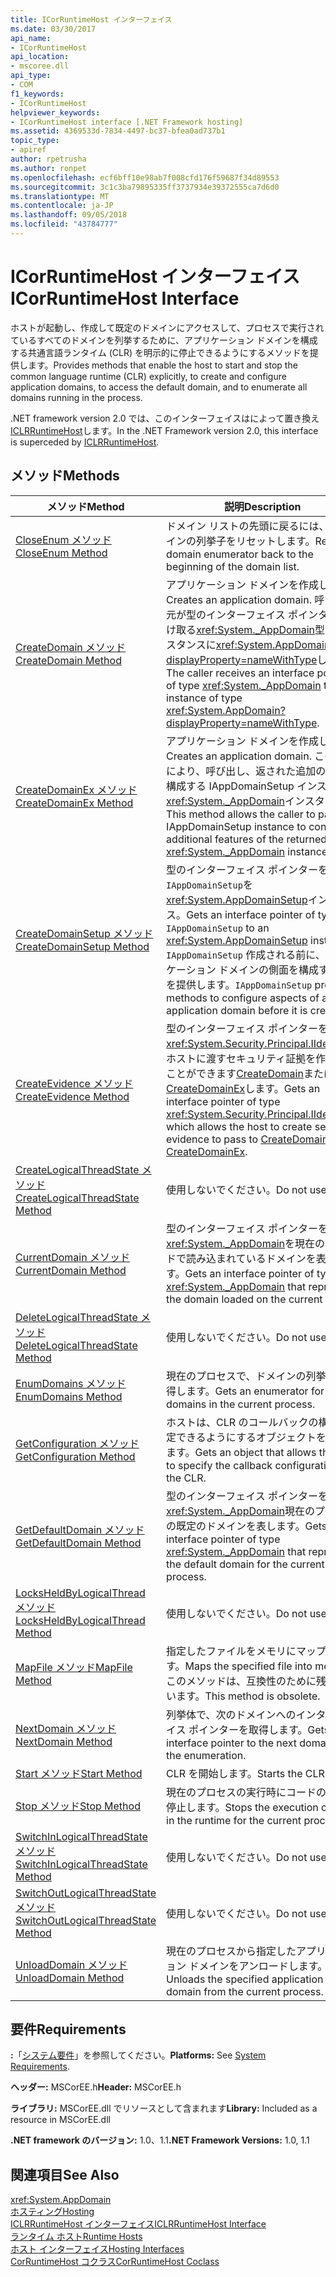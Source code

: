 ```yaml
---
title: ICorRuntimeHost インターフェイス
ms.date: 03/30/2017
api_name:
- ICorRuntimeHost
api_location:
- mscoree.dll
api_type:
- COM
f1_keywords:
- ICorRuntimeHost
helpviewer_keywords:
- ICorRuntimeHost interface [.NET Framework hosting]
ms.assetid: 4369533d-7834-4497-bc37-bfea0ad737b1
topic_type:
- apiref
author: rpetrusha
ms.author: ronpet
ms.openlocfilehash: ecf6bff10e98ab7f008cfd176f59687f34d89553
ms.sourcegitcommit: 3c1c3ba79895335ff3737934e39372555ca7d6d0
ms.translationtype: MT
ms.contentlocale: ja-JP
ms.lasthandoff: 09/05/2018
ms.locfileid: "43784777"
---
```

# <a name="icorruntimehost-interface"></a><span data-ttu-id="596ff-102">ICorRuntimeHost インターフェイス</span><span class="sxs-lookup"><span data-stu-id="596ff-102">ICorRuntimeHost Interface</span></span>
<span data-ttu-id="596ff-103">ホストが起動し、作成して既定のドメインにアクセスして、プロセスで実行されているすべてのドメインを列挙するために、アプリケーション ドメインを構成する共通言語ランタイム (CLR) を明示的に停止できるようにするメソッドを提供します。</span><span class="sxs-lookup"><span data-stu-id="596ff-103">Provides methods that enable the host to start and stop the common language runtime (CLR) explicitly, to create and configure application domains, to access the default domain, and to enumerate all domains running in the process.</span></span>  
  
 <span data-ttu-id="596ff-104">.NET framework version 2.0 では、このインターフェイスはによって置き換え[ICLRRuntimeHost](../../../../docs/framework/unmanaged-api/hosting/iclrruntimehost-interface.md)します。</span><span class="sxs-lookup"><span data-stu-id="596ff-104">In the .NET Framework version 2.0, this interface is superceded by [ICLRRuntimeHost](../../../../docs/framework/unmanaged-api/hosting/iclrruntimehost-interface.md).</span></span>  
  
## <a name="methods"></a><span data-ttu-id="596ff-105">メソッド</span><span class="sxs-lookup"><span data-stu-id="596ff-105">Methods</span></span>  
  
|<span data-ttu-id="596ff-106">メソッド</span><span class="sxs-lookup"><span data-stu-id="596ff-106">Method</span></span>|<span data-ttu-id="596ff-107">説明</span><span class="sxs-lookup"><span data-stu-id="596ff-107">Description</span></span>|  
|------------|-----------------|  
|[<span data-ttu-id="596ff-108">CloseEnum メソッド</span><span class="sxs-lookup"><span data-stu-id="596ff-108">CloseEnum Method</span></span>](../../../../docs/framework/unmanaged-api/hosting/icorruntimehost-closeenum-method.md)|<span data-ttu-id="596ff-109">ドメイン リストの先頭に戻るには、ドメインの列挙子をリセットします。</span><span class="sxs-lookup"><span data-stu-id="596ff-109">Resets a domain enumerator back to the beginning of the domain list.</span></span>|  
|[<span data-ttu-id="596ff-110">CreateDomain メソッド</span><span class="sxs-lookup"><span data-stu-id="596ff-110">CreateDomain Method</span></span>](../../../../docs/framework/unmanaged-api/hosting/icorruntimehost-createdomain-method.md)|<span data-ttu-id="596ff-111">アプリケーション ドメインを作成します。</span><span class="sxs-lookup"><span data-stu-id="596ff-111">Creates an application domain.</span></span> <span data-ttu-id="596ff-112">呼び出し元が型のインターフェイス ポインターを受け取る<xref:System._AppDomain>型のインスタンスに<xref:System.AppDomain?displayProperty=nameWithType>します。</span><span class="sxs-lookup"><span data-stu-id="596ff-112">The caller receives an interface pointer of type <xref:System._AppDomain> to an instance of type <xref:System.AppDomain?displayProperty=nameWithType>.</span></span>|  
|[<span data-ttu-id="596ff-113">CreateDomainEx メソッド</span><span class="sxs-lookup"><span data-stu-id="596ff-113">CreateDomainEx Method</span></span>](../../../../docs/framework/unmanaged-api/hosting/icorruntimehost-createdomainex-method.md)|<span data-ttu-id="596ff-114">アプリケーション ドメインを作成します。</span><span class="sxs-lookup"><span data-stu-id="596ff-114">Creates an application domain.</span></span> <span data-ttu-id="596ff-115">この方法により、呼び出し、返された追加の機能を構成する IAppDomainSetup インスタンス<xref:System._AppDomain>インスタンス。</span><span class="sxs-lookup"><span data-stu-id="596ff-115">This method allows the caller to pass an IAppDomainSetup instance to configure additional features of the returned <xref:System._AppDomain> instance.</span></span>|  
|[<span data-ttu-id="596ff-116">CreateDomainSetup メソッド</span><span class="sxs-lookup"><span data-stu-id="596ff-116">CreateDomainSetup Method</span></span>](../../../../docs/framework/unmanaged-api/hosting/icorruntimehost-createdomainsetup-method.md)|<span data-ttu-id="596ff-117">型のインターフェイス ポインターを取得`IAppDomainSetup`を<xref:System.AppDomainSetup>インスタンス。</span><span class="sxs-lookup"><span data-stu-id="596ff-117">Gets an interface pointer of type `IAppDomainSetup` to an <xref:System.AppDomainSetup> instance.</span></span> <span data-ttu-id="596ff-118">`IAppDomainSetup` 作成される前に、アプリケーション ドメインの側面を構成する方法を提供します。</span><span class="sxs-lookup"><span data-stu-id="596ff-118">`IAppDomainSetup` provides methods to configure aspects of an application domain before it is created.</span></span>|  
|[<span data-ttu-id="596ff-119">CreateEvidence メソッド</span><span class="sxs-lookup"><span data-stu-id="596ff-119">CreateEvidence Method</span></span>](../../../../docs/framework/unmanaged-api/hosting/icorruntimehost-createevidence-method.md)|<span data-ttu-id="596ff-120">型のインターフェイス ポインターを取得<xref:System.Security.Principal.IIdentity>、ホストに渡すセキュリティ証拠を作成することができます[CreateDomain](../../../../docs/framework/unmanaged-api/hosting/icorruntimehost-createdomain-method.md)または[CreateDomainEx](../../../../docs/framework/unmanaged-api/hosting/icorruntimehost-createdomainex-method.md)します。</span><span class="sxs-lookup"><span data-stu-id="596ff-120">Gets an interface pointer of type <xref:System.Security.Principal.IIdentity>, which allows the host to create security evidence to pass to [CreateDomain](../../../../docs/framework/unmanaged-api/hosting/icorruntimehost-createdomain-method.md) or [CreateDomainEx](../../../../docs/framework/unmanaged-api/hosting/icorruntimehost-createdomainex-method.md).</span></span>|  
|[<span data-ttu-id="596ff-121">CreateLogicalThreadState メソッド</span><span class="sxs-lookup"><span data-stu-id="596ff-121">CreateLogicalThreadState Method</span></span>](../../../../docs/framework/unmanaged-api/hosting/icorruntimehost-createlogicalthreadstate-method.md)|<span data-ttu-id="596ff-122">使用しないでください。</span><span class="sxs-lookup"><span data-stu-id="596ff-122">Do not use.</span></span>|  
|[<span data-ttu-id="596ff-123">CurrentDomain メソッド</span><span class="sxs-lookup"><span data-stu-id="596ff-123">CurrentDomain Method</span></span>](../../../../docs/framework/unmanaged-api/hosting/icorruntimehost-currentdomain-method.md)|<span data-ttu-id="596ff-124">型のインターフェイス ポインターを取得<xref:System._AppDomain>を現在のスレッドで読み込まれているドメインを表します。</span><span class="sxs-lookup"><span data-stu-id="596ff-124">Gets an interface pointer of type <xref:System._AppDomain> that represents the domain loaded on the current thread.</span></span>|  
|[<span data-ttu-id="596ff-125">DeleteLogicalThreadState メソッド</span><span class="sxs-lookup"><span data-stu-id="596ff-125">DeleteLogicalThreadState Method</span></span>](../../../../docs/framework/unmanaged-api/hosting/icorruntimehost-deletelogicalthreadstate-method.md)|<span data-ttu-id="596ff-126">使用しないでください。</span><span class="sxs-lookup"><span data-stu-id="596ff-126">Do not use.</span></span>|  
|[<span data-ttu-id="596ff-127">EnumDomains メソッド</span><span class="sxs-lookup"><span data-stu-id="596ff-127">EnumDomains Method</span></span>](../../../../docs/framework/unmanaged-api/hosting/icorruntimehost-enumdomains-method.md)|<span data-ttu-id="596ff-128">現在のプロセスで、ドメインの列挙子を取得します。</span><span class="sxs-lookup"><span data-stu-id="596ff-128">Gets an enumerator for the domains in the current process.</span></span>|  
|[<span data-ttu-id="596ff-129">GetConfiguration メソッド</span><span class="sxs-lookup"><span data-stu-id="596ff-129">GetConfiguration Method</span></span>](../../../../docs/framework/unmanaged-api/hosting/icorruntimehost-getconfiguration-method.md)|<span data-ttu-id="596ff-130">ホストは、CLR のコールバックの構成を指定できるようにするオブジェクトを取得します。</span><span class="sxs-lookup"><span data-stu-id="596ff-130">Gets an object that allows the host to specify the callback configuration of the CLR.</span></span>|  
|[<span data-ttu-id="596ff-131">GetDefaultDomain メソッド</span><span class="sxs-lookup"><span data-stu-id="596ff-131">GetDefaultDomain Method</span></span>](../../../../docs/framework/unmanaged-api/hosting/icorruntimehost-getdefaultdomain-method.md)|<span data-ttu-id="596ff-132">型のインターフェイス ポインターを取得<xref:System._AppDomain>現在のプロセスの既定のドメインを表します。</span><span class="sxs-lookup"><span data-stu-id="596ff-132">Gets an interface pointer of type <xref:System._AppDomain> that represents the default domain for the current process.</span></span>|  
|[<span data-ttu-id="596ff-133">LocksHeldByLogicalThread メソッド</span><span class="sxs-lookup"><span data-stu-id="596ff-133">LocksHeldByLogicalThread Method</span></span>](../../../../docs/framework/unmanaged-api/hosting/icorruntimehost-locksheldbylogicalthread-method.md)|<span data-ttu-id="596ff-134">使用しないでください。</span><span class="sxs-lookup"><span data-stu-id="596ff-134">Do not use.</span></span>|  
|[<span data-ttu-id="596ff-135">MapFile メソッド</span><span class="sxs-lookup"><span data-stu-id="596ff-135">MapFile Method</span></span>](../../../../docs/framework/unmanaged-api/hosting/icorruntimehost-mapfile-method.md)|<span data-ttu-id="596ff-136">指定したファイルをメモリにマップします。</span><span class="sxs-lookup"><span data-stu-id="596ff-136">Maps the specified file into memory.</span></span> <span data-ttu-id="596ff-137">このメソッドは、互換性のために残されています。</span><span class="sxs-lookup"><span data-stu-id="596ff-137">This method is obsolete.</span></span>|  
|[<span data-ttu-id="596ff-138">NextDomain メソッド</span><span class="sxs-lookup"><span data-stu-id="596ff-138">NextDomain Method</span></span>](../../../../docs/framework/unmanaged-api/hosting/icorruntimehost-nextdomain-method.md)|<span data-ttu-id="596ff-139">列挙体で、次のドメインへのインターフェイス ポインターを取得します。</span><span class="sxs-lookup"><span data-stu-id="596ff-139">Gets an interface pointer to the next domain in the enumeration.</span></span>|  
|[<span data-ttu-id="596ff-140">Start メソッド</span><span class="sxs-lookup"><span data-stu-id="596ff-140">Start Method</span></span>](../../../../docs/framework/unmanaged-api/hosting/icorruntimehost-start-method.md)|<span data-ttu-id="596ff-141">CLR を開始します。</span><span class="sxs-lookup"><span data-stu-id="596ff-141">Starts the CLR.</span></span>|  
|[<span data-ttu-id="596ff-142">Stop メソッド</span><span class="sxs-lookup"><span data-stu-id="596ff-142">Stop Method</span></span>](../../../../docs/framework/unmanaged-api/hosting/icorruntimehost-stop-method.md)|<span data-ttu-id="596ff-143">現在のプロセスの実行時にコードの実行を停止します。</span><span class="sxs-lookup"><span data-stu-id="596ff-143">Stops the execution of code in the runtime for the current process.</span></span>|  
|[<span data-ttu-id="596ff-144">SwitchInLogicalThreadState メソッド</span><span class="sxs-lookup"><span data-stu-id="596ff-144">SwitchInLogicalThreadState Method</span></span>](../../../../docs/framework/unmanaged-api/hosting/icorruntimehost-switchinlogicalthreadstate-method.md)|<span data-ttu-id="596ff-145">使用しないでください。</span><span class="sxs-lookup"><span data-stu-id="596ff-145">Do not use.</span></span>|  
|[<span data-ttu-id="596ff-146">SwitchOutLogicalThreadState メソッド</span><span class="sxs-lookup"><span data-stu-id="596ff-146">SwitchOutLogicalThreadState Method</span></span>](../../../../docs/framework/unmanaged-api/hosting/icorruntimehost-switchoutlogicalthreadstate-method.md)|<span data-ttu-id="596ff-147">使用しないでください。</span><span class="sxs-lookup"><span data-stu-id="596ff-147">Do not use.</span></span>|  
|[<span data-ttu-id="596ff-148">UnloadDomain メソッド</span><span class="sxs-lookup"><span data-stu-id="596ff-148">UnloadDomain Method</span></span>](../../../../docs/framework/unmanaged-api/hosting/icorruntimehost-unloaddomain-method.md)|<span data-ttu-id="596ff-149">現在のプロセスから指定したアプリケーション ドメインをアンロードします。</span><span class="sxs-lookup"><span data-stu-id="596ff-149">Unloads the specified application domain from the current process.</span></span>|  
  
## <a name="requirements"></a><span data-ttu-id="596ff-150">要件</span><span class="sxs-lookup"><span data-stu-id="596ff-150">Requirements</span></span>  
 <span data-ttu-id="596ff-151">**:**「[システム要件](../../../../docs/framework/get-started/system-requirements.md)」を参照してください。</span><span class="sxs-lookup"><span data-stu-id="596ff-151">**Platforms:** See [System Requirements](../../../../docs/framework/get-started/system-requirements.md).</span></span>  
  
 <span data-ttu-id="596ff-152">**ヘッダー:** MSCorEE.h</span><span class="sxs-lookup"><span data-stu-id="596ff-152">**Header:** MSCorEE.h</span></span>  
  
 <span data-ttu-id="596ff-153">**ライブラリ:** MSCorEE.dll でリソースとして含まれます</span><span class="sxs-lookup"><span data-stu-id="596ff-153">**Library:** Included as a resource in MSCorEE.dll</span></span>  
  
 <span data-ttu-id="596ff-154">**.NET framework のバージョン:** 1.0、1.1</span><span class="sxs-lookup"><span data-stu-id="596ff-154">**.NET Framework Versions:** 1.0, 1.1</span></span>  
  
## <a name="see-also"></a><span data-ttu-id="596ff-155">関連項目</span><span class="sxs-lookup"><span data-stu-id="596ff-155">See Also</span></span>  
 <xref:System.AppDomain>  
 [<span data-ttu-id="596ff-156">ホスティング</span><span class="sxs-lookup"><span data-stu-id="596ff-156">Hosting</span></span>](../../../../docs/framework/unmanaged-api/hosting/index.md)  
 [<span data-ttu-id="596ff-157">ICLRRuntimeHost インターフェイス</span><span class="sxs-lookup"><span data-stu-id="596ff-157">ICLRRuntimeHost Interface</span></span>](../../../../docs/framework/unmanaged-api/hosting/iclrruntimehost-interface.md)  
 [<span data-ttu-id="596ff-158">ランタイム ホスト</span><span class="sxs-lookup"><span data-stu-id="596ff-158">Runtime Hosts</span></span>](https://msdn.microsoft.com/library/99d9246a-b994-4fe5-985c-8588d1d59998)  
 [<span data-ttu-id="596ff-159">ホスト インターフェイス</span><span class="sxs-lookup"><span data-stu-id="596ff-159">Hosting Interfaces</span></span>](../../../../docs/framework/unmanaged-api/hosting/hosting-interfaces.md)  
 [<span data-ttu-id="596ff-160">CorRuntimeHost コクラス</span><span class="sxs-lookup"><span data-stu-id="596ff-160">CorRuntimeHost Coclass</span></span>](../../../../docs/framework/unmanaged-api/hosting/corruntimehost-coclass.md)
